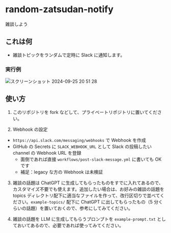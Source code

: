 # random-zatsudan-notify

雑談しよう

## これは何

- 雑談トピックをランダムで定時に Slack に通知します。

### 実行例
![スクリーンショット 2024-09-25 20 51 28](https://github.com/user-attachments/assets/eb0c2bdd-7239-460d-a91e-89fa0e3fc844)

## 使い方

1. このリポジトリを fork などして、プライベートリポジトリに置いてください。

2. Webhook の設定

- `https://api.slack.com/messaging/webhooks` で Webhook を作成
- GitHub の Secrets に `SLACK_WEBHOOK_URL` として Slack の投稿したい channel の Webhook URL を登録
  - 面倒であれば直接 `workflows/post-slack-message.yml` に書いても OK です
  - 補足：legacy な方の Webhook は未検証

3. 雑談の話題は ChatGPT に生成してもらったものをすでに入れてあるので、カスタマイズ不要でも使えます。追加したい場合は、お好みの雑談の話題を topics ディレクトリ配下に適当なファイルを作って、改行区切りで並べてください。`example-topics/` 配下に ChatGPT に出してもらったもの（5 分くらいの話題）を置いておくので、参考にしてみてください。

4. 雑談の話題を LLM に生成してもらうプロンプトを `example-prompt.txt` としておいてあるので、必要であれば使ってみてください。

